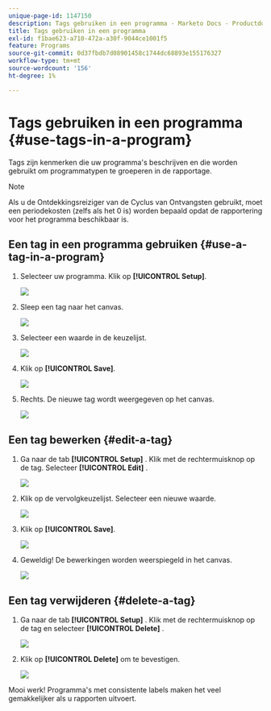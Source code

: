 ```yaml
---
unique-page-id: 1147150
description: Tags gebruiken in een programma - Marketo Docs - Productdocumentatie
title: Tags gebruiken in een programma
exl-id: f1bae623-a710-472a-a30f-9044ce1001f5
feature: Programs
source-git-commit: 0d37fbdb7d08901458c1744dc68893e155176327
workflow-type: tm+mt
source-wordcount: '156'
ht-degree: 1%

---
```


# Tags gebruiken in een programma {#use-tags-in-a-program}

Tags zijn kenmerken die uw programma&#39;s beschrijven en die worden gebruikt om programmatypen te groeperen in de rapportage.

>[!NOTE]
>
>Als u de Ontdekkingsreiziger van de Cyclus van Ontvangsten gebruikt, moet een periodekosten (zelfs als het 0 is) worden bepaald opdat de rapportering voor het programma beschikbaar is.

## Een tag in een programma gebruiken {#use-a-tag-in-a-program}

1. Selecteer uw programma. Klik op **[!UICONTROL Setup]**.

   ![](assets/use-tags-in-a-program-1.png)

1. Sleep een tag naar het canvas.

   ![](assets/use-tags-in-a-program-2.png)

1. Selecteer een waarde in de keuzelijst.

   ![](assets/use-tags-in-a-program-3.png)

1. Klik op **[!UICONTROL Save]**.

   ![](assets/use-tags-in-a-program-4.png)

1. Rechts. De nieuwe tag wordt weergegeven op het canvas.

   ![](assets/use-tags-in-a-program-5.png)

## Een tag bewerken {#edit-a-tag}

1. Ga naar de tab **[!UICONTROL Setup]** . Klik met de rechtermuisknop op de tag. Selecteer **[!UICONTROL Edit]** .

   ![](assets/use-tags-in-a-program-6.png)

1. Klik op de vervolgkeuzelijst. Selecteer een nieuwe waarde.

   ![](assets/use-tags-in-a-program-7.png)

1. Klik op **[!UICONTROL Save]**.

   ![](assets/use-tags-in-a-program-8.png)

1. Geweldig! De bewerkingen worden weerspiegeld in het canvas.

   ![](assets/use-tags-in-a-program-9.png)

## Een tag verwijderen  {#delete-a-tag}

1. Ga naar de tab **[!UICONTROL Setup]** . Klik met de rechtermuisknop op de tag en selecteer **[!UICONTROL Delete]** .

   ![](assets/use-tags-in-a-program-10.png)

1. Klik op **[!UICONTROL Delete]** om te bevestigen.

   ![](assets/use-tags-in-a-program-11.png)

Mooi werk! Programma&#39;s met consistente labels maken het veel gemakkelijker als u rapporten uitvoert.

